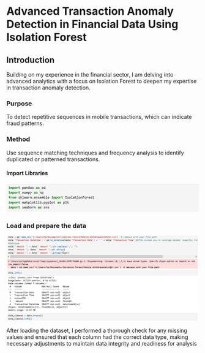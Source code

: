# Advanced Transaction Anomaly Detection in Financial Data Using Isolation Forest
## Introduction
Building on my experience in the financial sector, I am delving into advanced analytics with a focus on Isolation Forest to deepen my expertise in transaction anomaly detection.
### Purpose
To detect repetitive sequences in mobile transactions, which can indicate fraud patterns.
### Method 
Use sequence matching techniques and frequency analysis to identify duplicated or patterned transactions.
#### Import Libraries
![Alt Text](https://github.com/CynthiaKiplagat/Sequence-Matching-and-Frequency-Analysis-using-Isolate-Forest/blob/main/Libraries.PNG)
### Load and prepare the data

![Alt Text](https://github.com/CynthiaKiplagat/Sequence-Matching-and-Frequency-Analysis-using-Isolate-Forest/blob/main/Load%20and%20Prepare%20Data.PNG)

After loading the dataset, I performed a thorough check for any missing values and ensured that each column had the correct data type, making necessary adjustments to maintain data integrity and readiness for analysis


